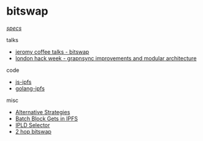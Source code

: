 # bitswap
*[specs](https://github.com/ipfs/specs/blob/master/BITSWAP.md)*

talks
* [jeromy coffee talks - bitswap](https://www.youtube.com/watch?v=9UjqJTCg_h4)
* [london hack week - grapnsync improvements and modular architecture](https://www.youtube.com/watch?v=6GKKwcG630M)

code
* [js-ipfs](https://ipfs.github.io/js-ipfs-bitswap/#intro)
* [golang-ipfs](https://github.com/ipfs/go-bitswap#implementation)

misc
* [Alternative Strategies](https://github.com/ipfs/notes/issues/20)
* [Batch Block Gets in IPFS](https://github.com/ipfs/notes/issues/285)
* [IPLD Selector](https://github.com/ipfs/notes/issues/12)
* [2 hop bitswap](https://github.com/ipfs/notes/issues/386)